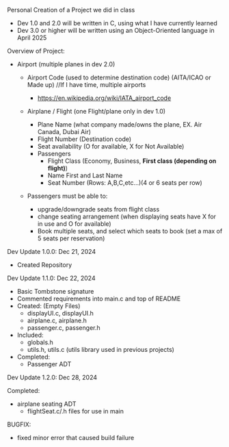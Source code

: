 Personal Creation of a Project we did in class

- Dev 1.0 and 2.0 will be written in C, using what I have currently learned
- Dev 3.0 or higher will be written using an Object-Oriented language in April 2025

Overview of Project:
- Airport (multiple planes in dev 2.0)
  - Airport Code (used to determine destination code) (AITA/ICAO or Made up)		//If I have time, multiple airports
     - https://en.wikipedia.org/wiki/IATA_airport_code
  - Airplane / Flight (one Flight/plane only in dev 1.0)
    - Plane Name (what company made/owns the plane, EX. Air Canada, Dubai Air)
    - Flight Number (Destination code)
    - Seat availability (O for available, X for Not Available)
    - Passengers
      - Flight Class (Economy, Business, **First class (depending on flight)**)
      - Name First and Last Name
      - Seat Number (Rows: A,B,C,etc...)(4 or 6 seats per row)

  - Passengers must be able to:
    - upgrade/downgrade seats from flight class
    - change seating arrangement (when displaying seats have X for in use and O for available)
    - Book multiple seats, and select which seats to book (set a max of 5 seats per reservation)

Dev Update 1.0.0: Dec 21, 2024
- Created Repository

Dev Update 1.1.0: Dec 22, 2024
- Basic Tombstone signature
- Commented requirements into main.c and top of README
- Created: (Empty Files)
  - displayUI.c, displayUI.h
  - airplane.c, airplane.h
  - passenger.c, passenger.h
- Included:
  - globals.h
  - utils.h, utils.c (utils library used in previous projects)
- Completed:
  - Passenger ADT
   
Dev Update 1.2.0: Dec 28, 2024

Completed:
- airplane seating ADT
  - flightSeat.c/.h files for use in main

BUGFIX:
- fixed minor error that caused build failure

  



